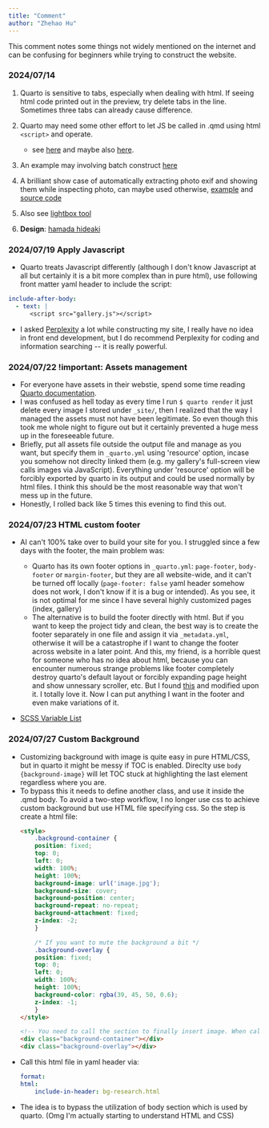 ```yaml
---
title: "Comment"
author: "Zhehao Hu"
---
```


This comment notes some things not widely mentioned on the internet and can be confusing for beginners while trying to construct the website.

### 2024/07/14 

1. Quarto is sensitive to tabs, especially when dealing with html. If seeing html code printed out in the preview, try delete tabs in the line. Sometimes three tabs can already cause difference.
2. Quarto may need some other effort to let JS be called in .qmd using html `<script>` and operate. 
    - see [here](https://github.com/quarto-dev/quarto-cli/discussions/4179) and maybe also [here](https://forum.posit.co/t/quarto-equivalent-to-exclude-yaml-command-in-distill/148758).
3. An example may involving batch construct [here](https://b.bapt.xyz/posts/gallery/#generating-the-page-with-quarto)
4. A brilliant show case of automatically extracting photo exif and showing them while inspecting photo, can maybe used otherwise, [example](https://rfsaldanha.github.io/photos/photos.html) and [source code](https://github.com/rfsaldanha/rfsaldanha.github.io/blob/main/photos/photos.qmd) 

5. Also see [lightbox tool](https://github.com/quarto-ext/lightbox?tab=readme-ov-file)
6. **Design**: [hamada hideaki](https://github.com/quarto-ext/lightbox?tab=readme-ov-file) 

### 2024/07/19 Apply Javascript

- Quarto treats Javascript differently (although I don't know Javascript at all but certainly it is a bit more complex than in pure html), use following front matter yaml header to include the script:

```yaml
include-after-body: 
  - text: |
      <script src="gallery.js"></script>
```

- I asked [Perplexity](https://perplexity.ai) a lot while constructing my site, I really have no idea in front end development, but I do recommend Perplexity for coding and information searching -- it is really powerful.

### 2024/07/22 !important: Assets management

- For everyone have assets in their webstie, spend some time reading [Quarto documentation](https://quarto.org/docs/websites/website-tools.html#site-resources).
- I was confused as hell today as every time I run `$ quarto render` it just delete every image I stored under `_site/`, then I realized that the way I managed the assets must not have been legitimate. So even though this took me whole night to figure out but it certainly prevented a huge mess up in the foreseeable future.
- Briefly, put all assets file outside the output file and manage as you want, but specify them in `_quarto.yml` using 'resource' option, incase you somehow not direclty linked them (e.g. my gallery's full-screen view calls images via JavaScript). Everything under 'resource' option will be forcibly exported by quarto in its output and could be used normally by html files. I think this should be the most reasonable way that won't mess up in the future.
- Honestly, I rolled back like 5 times this evening to find this out.

### 2024/07/23 HTML custom footer

- AI can't 100% take over to build your site for you. I struggled since a few days with the footer, the main problem was:
    - Quarto has its own footer options in `_quarto.yml`: `page-footer`, `body-footer` or `margin-footer`, but they are all website-wide, and it can't be turned off locally (`page-footer: false` yaml header somehow does not work, I don't know if it is a bug or intended). As you see, it is not optimal for me since I have several highly customized pages (index, gallery)
    - The alternative is to build the footer directly with html. But if you want to keep the project tidy and clean, the best way is to create the footer separately in one file and assign it via `_metadata.yml`, otherwise it will be a catastrophe if I want to change the footer across website in a later point. And this, my friend, is a horrible quest for someone who has no idea about html, because you can encounter numerous strange problems like footer completely destroy quarto's default layout or forcibly expanding page height and show unnessary scroller, etc. But I found [this](https://albert-rapp.de/posts/13_quarto_blog_writing_guide/13_quarto_blog_writing_guide#add-a-footer-below-blog-posts) and modified upon it. I totally love it. Now I can put anything I want in the footer and even make variations of it.

- [SCSS Variable List](https://github.com/twbs/bootstrap/blob/main/scss/_variables.scss)

### 2024/07/27 Custom Background

- Customizing background with image is quite easy in pure HTML/CSS, but in quarto it might be messy if TOC is enabled. Direclty use `body {background-image}` will let TOC stuck at highlighting the last element regardless where you are.
- To bypass this it needs to define another class, and use it inside the .qmd body. To avoid a two-step workflow, I no longer use css to achieve custom background but use HTML file specifying css. So the step is create a html file:
    ```html
    <style>
        .background-container {
        position: fixed;
        top: 0;
        left: 0;
        width: 100%;
        height: 100%;
        background-image: url('image.jpg');
        background-size: cover;
        background-position: center;
        background-repeat: no-repeat;
        background-attachment: fixed;
        z-index: -2;
        }

        /* If you want to mute the background a bit */
        .background-overlay {
        position: fixed;
        top: 0;
        left: 0;
        width: 100%;
        height: 100%;
        background-color: rgba(39, 45, 50, 0.6);
        z-index: -1;
        }
    </style>

    <!-- You need to call the section to finally insert image. When calling upper part using CSS, you will need to manually insert the part below in MD body. -->
    <div class="background-container"></div>
    <div class="background-overlay"></div>
    ```
- Call this html file in yaml header via:
    ```yml
    format:
    html:
        include-in-header: bg-research.html
    ```
- The idea is to bypass the utilization of body section which is used by quarto. (Omg I'm actually starting to understand HTML and CSS)